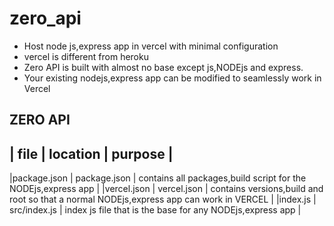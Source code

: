 # zero_api

- Host node js,express app in vercel with minimal configuration
- vercel is different from heroku
- Zero API is built with almost no base except js,NODEjs and express.
- Your existing nodejs,express app can be modified to seamlessly work in Vercel

## ZERO API

| file        | location     | purpose                                                                                 |
-----------------------------------------------------------------------------------------------------------------------
|package.json | package.json | contains all packages,build script for the NODEjs,express app                           |
|vercel.json  | vercel.json  | contains versions,build and root so that a normal NODEjs,express app can work in VERCEL |
|index.js     | src/index.js | index js file that is the base for any NODEjs,express app                               |


